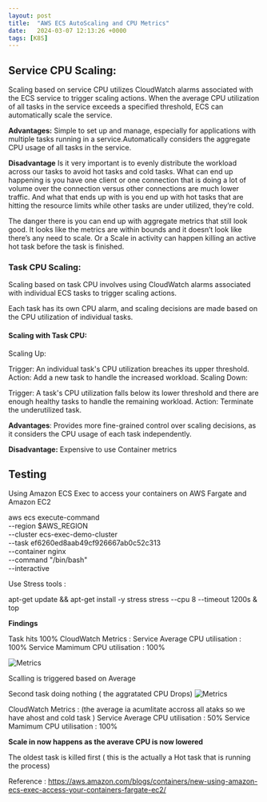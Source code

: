 ```yaml
---
layout: post
title:  "AWS ECS AutoScaling and CPU Metrics"
date:   2024-03-07 12:13:26 +0000
tags: [K8S]
---
```


## Service CPU Scaling:
Scaling based on service CPU utilizes CloudWatch alarms associated with the ECS service to trigger scaling actions. When the average CPU utilization of all tasks in the service exceeds a specified threshold, ECS can automatically scale the service.

**Advantages:**
Simple to set up and manage, especially for applications with multiple tasks running in a service.Automatically considers the aggregate CPU usage of all tasks in the service.

**Disadvantage**
Is it very important is to evenly distribute the workload across our tasks to avoid hot tasks and cold tasks. What can end up happening is you have one client or one connection that is doing a lot of volume over the connection versus other connections are much lower traffic. And what that ends up with is you end up with hot tasks that are hitting the resource limits while other tasks are under utilized, they’re cold.

The danger there is you can end up with aggregate metrics that still look good. It looks like the metrics are within bounds and it doesn’t look like there’s any need to scale. Or a Scale in activity can happen killing an active hot task before the task is finished.


### Task CPU Scaling:
Scaling based on task CPU involves using CloudWatch alarms associated with individual ECS tasks to trigger scaling actions. 

Each task has its own CPU alarm, and scaling decisions are made based on the CPU utilization of individual tasks.

#### Scaling with Task CPU:

Scaling Up:

Trigger: An individual task's CPU utilization breaches its upper threshold.
Action: Add a new task to handle the increased workload.
Scaling Down:

Trigger: A task's CPU utilization falls below its lower threshold and there are enough healthy tasks to handle the remaining workload.
Action: Terminate the underutilized task.

**Advantages**:
Provides more fine-grained control over scaling decisions, as it considers the CPU usage of each task independently.

**Disadvantage:** 
Expensive to use Container metrics 

## Testing
Using Amazon ECS Exec to access your containers on AWS Fargate and Amazon EC2

aws ecs execute-command  \
    --region $AWS_REGION \
    --cluster ecs-exec-demo-cluster \
    --task ef6260ed8aab49cf926667ab0c52c313 \
    --container nginx \
    --command "/bin/bash" \
    --interactive

Use Stress tools :

apt-get update && apt-get install -y stress
stress --cpu 8 --timeout 1200s & top


**Findings** 

Task hits 100%
CloudWatch Metrics : 
Service Average CPU utilisation : 100%
Service Mamimum CPU utilisation : 100%

![Metrics](/assets/img/autoscalling/twotasks.jpg)

Scalling is triggered based on Average 

Second task doing nothing ( the aggratated CPU Drops)
![Metrics](/assets/img/autoscalling/onetask.jpg)

CloudWatch Metrics : (the average ia acumlitate accross all ataks so we have ahost and cold task )
Service Average CPU utilisation : 50%
Service Mamimum CPU utilisation : 100%

**Scale in now happens as the averave CPU is now lowered** 

The oldest task is killed first ( this is the actually a Hot task that is running the process)


Reference : https://aws.amazon.com/blogs/containers/new-using-amazon-ecs-exec-access-your-containers-fargate-ec2/

